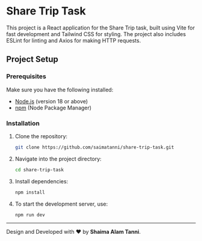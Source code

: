 # Share Trip Task

This project is a React application for the Share Trip task, built using Vite for fast development and Tailwind CSS for styling. The project also includes ESLint for linting and Axios for making HTTP requests.

## Project Setup

### Prerequisites

Make sure you have the following installed:

- [Node.js](https://nodejs.org/) (version 18 or above)
- [npm](https://www.npmjs.com/) (Node Package Manager)



### Installation

1. Clone the repository:

   ```bash
   git clone https://github.com/saimatanni/share-trip-task.git

2. Navigate into the project directory:

   ```bash
   cd share-trip-task

3. Install dependencies:

   ```bash
   npm install

3. To start the development server, use:

   ```bash
   npm run dev


---
Design and Developed with :heart: by **Shaima Alam Tanni**.

 